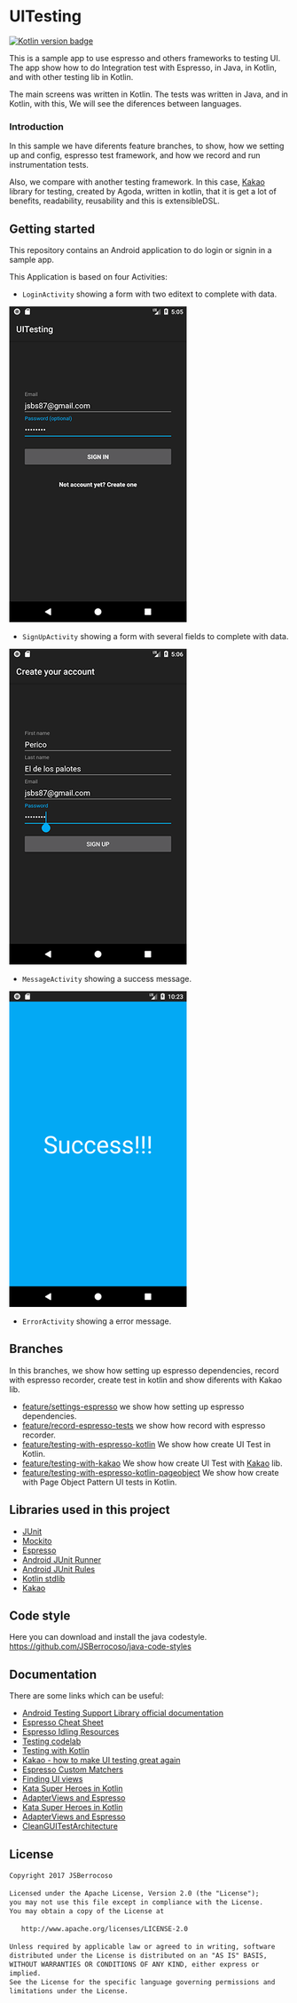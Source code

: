 # UITesting
[![Kotlin version badge](https://img.shields.io/badge/kotlin-1.1.51-blue.svg)](http://kotlinlang.org/)

This is a sample app to use espresso and others frameworks to testing UI.
The app show how to do Integration test with Espresso, in Java, in Kotlin, and with other testing lib in Kotlin.

The main screens was written in Kotlin. 
The tests was written in Java, and in Kotlin, with this, We will see the diferences between languages.

### Introduction
In this sample we have diferents feature branches, to show, how we setting up and config, espresso test framework, and how we record and run instrumentation tests.

Also, we compare with another testing framework. In this case, [Kakao][kakaoRepo] library for testing, created by Agoda, written in kotlin, that it is get a lot of benefits, readability, reusability and this is extensibleDSL.

## Getting started
This repository contains an Android application to do login or signin in a sample app.

This Application is based on four Activities:
* ``LoginActivity`` showing a form with two editext to complete with data.

![login_screen][login_screen]

* ``SignUpActivity`` showing a form with several fields to complete with data.

![signin_screen][signin_screen]

* ``MessageActivity`` showing a success message.

![success_screen][success_screen]

* ``ErrorActivity`` showing a error message.

## Branches
In this branches, we show how setting up espresso dependencies, record with espresso recorder, create test in kotlin and show diferents with Kakao lib. 
* [feature/settings-espresso][branchSettingUpEspresso]
we show how setting up espresso dependencies.
* [feature/record-espresso-tests][branchRecordEspressoTest] we show how record with espresso recorder.
* [feature/testing-with-espresso-kotlin][TestingWithEspressoinKotlin] We show how create UI Test in Kotlin.
* [feature/testing-with-kakao][TestingWithKakao] We show how create UI Test with [Kakao][kakaoRepo] lib.
* [feature/testing-with-espresso-kotlin-pageobject][TestingWithEspressoinKotlinPageObject] We show how create with Page Object Pattern UI tests in Kotlin.


## Libraries used in this project

* [JUnit](http://junit.org/junit4/)
* [Mockito](http://site.mockito.org/)
* [Espresso](https://developer.android.com/training/testing/espresso/index.html)
* [Android JUnit Runner](https://developer.android.com/reference/android/support/test/runner/AndroidJUnitRunner.html)
* [Android JUnit Rules](https://developer.android.com/training/testing/junit-rules.html)
* [Kotlin stdlib](https://kotlinlang.org/api/latest/jvm/stdlib/index.html)
* [Kakao][kakaoRepo]


## Code style
Here you can download and install the java codestyle.
https://github.com/JSBerrocoso/java-code-styles

## Documentation
There are some links which can be useful:

* [Android Testing Support Library official documentation][androidTestingDocumentation]
* [Espresso Cheat Sheet][espressoCheatSheet]
* [Espresso Idling Resources][espressoIdlingResources]
* [Testing codelab][testingCodeLab]
* [Testing with Kotlin][testingWithKotlin]
* [Kakao - how to make UI testing great again][kakaoHowtoMakeUITesting]
* [Espresso Custom Matchers][espressoCustomMatchers]
* [Finding UI views][findingUIViews]
* [Kata Super Heroes in Kotlin][kataSuperHeroesKotlin]
* [AdapterViews and Espresso][adaptersViewsAndEspresso]
* [Kata Super Heroes in Kotlin][kataSuperHeroesKotlin]
* [AdapterViews and Espresso][adaptersViewsAndEspresso]
* [CleanGUITestArchitecture][CleanGUITestArchitectureRepo]

## License


    Copyright 2017 JSBerrocoso

    Licensed under the Apache License, Version 2.0 (the "License");
    you may not use this file except in compliance with the License.
    You may obtain a copy of the License at

       http://www.apache.org/licenses/LICENSE-2.0

    Unless required by applicable law or agreed to in writing, software
    distributed under the License is distributed on an "AS IS" BASIS,
    WITHOUT WARRANTIES OR CONDITIONS OF ANY KIND, either express or implied.
    See the License for the specific language governing permissions and
    limitations under the License.



[login_screen]: ./art/login_screen.png
[signin_screen]: ./art/signin_screen.png
[success_screen]: ./art/success_screen.png
[espresso]: https://google.github.io/android-testing-support-library/docs/
[dagger2]: http://google.github.io/dagger/
[testDoubles]: http://www.martinfowler.com/bliki/TestDouble.html
[androidTestingDocumentation]: https://google.github.io/android-testing-support-library
[espressoCheatSheet]: https://google.github.io/android-testing-support-library/docs/espresso/cheatsheet/index.html
[espressoIdlingResources]: http://dev.jimdo.com/2014/05/09/wait-for-it-a-deep-dive-into-espresso-s-idling-resources/
[espressoCustomMatchers]: http://blog.xebia.com/android-custom-matchers-in-espresso/
[findingUIViews]: http://www.adavis.info/2015/12/testing-tricks-2-finding-ui-views.html?utm_source=Android+Weekly&utm_campaign=9ed0cecaff-Android_Weekly_186&utm_medium=email&utm_term=0_4eb677ad19-9ed0cecaff-337845529
[toolbarMatcher]: http://blog.sqisland.com/2015/05/espresso-match-toolbar-title.html
[daggermock]: https://github.com/fabioCollini/DaggerMock
[kataSuperHeroesKotlin]: https://github.com/Karumi/KataSuperHeroesKotlin
[testingCodeLab]: https://goo.gl/h5cnMW
[testingWithKotlin]: https://goo.gl/UzQSif
[kakaoHowtoMakeUITesting]: https://goo.gl/bW9Ehi
[adaptersViewsAndEspresso]: https://goo.gl/6Hb2ym
[CleanGUITestArchitectureRepo]: https://github.com/sebaslogen/CleanGUITestArchitecture
[kakaoRepo]: https://github.com/agoda-com/Kakao

[branchSettingUpEspresso]: https://github.com/JSBerrocoso/UITesting/tree/feature/settings-espresso
[branchRecordEspressoTest]: https://github.com/JSBerrocoso/UITesting/tree/feature/record-espresso-tests
[TestingWithEspressoinKotlin]: https://github.com/JSBerrocoso/UITesting/tree/feature/testing-with-espresso-kotlin
[TestingWithKakao]: https://github.com/JSBerrocoso/UITesting/tree/feature/testing-with-kakao
[TestingWithEspressoinKotlinPageObject]: https://github.com/JSBerrocoso/UITesting/tree/feature/testing-with-espresso-kotlin-pageobject





